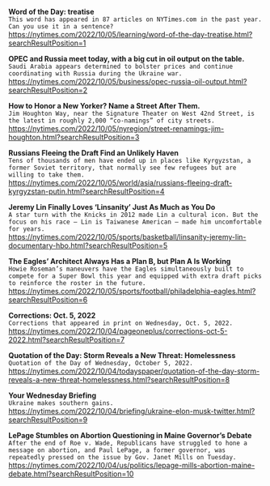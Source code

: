 **Word of the Day: treatise**\
`This word has appeared in 87 articles on NYTimes.com in the past year. Can you use it in a sentence?`\
https://nytimes.com/2022/10/05/learning/word-of-the-day-treatise.html?searchResultPosition=1

**OPEC and Russia meet today, with a big cut in oil output on the table.**\
`Saudi Arabia appears determined to bolster prices and continue coordinating with Russia during the Ukraine war.`\
https://nytimes.com/2022/10/05/business/opec-russia-oil-output.html?searchResultPosition=2

**How to Honor a New Yorker? Name a Street After Them.**\
`Jim Houghton Way, near the Signature Theater on West 42nd Street, is the latest in roughly 2,000 “co-namings” of city streets.`\
https://nytimes.com/2022/10/05/nyregion/street-renamings-jim-houghton.html?searchResultPosition=3

**Russians Fleeing the Draft Find an Unlikely Haven**\
`Tens of thousands of men have ended up in places like Kyrgyzstan, a former Soviet territory, that normally see few refugees but are willing to take them.`\
https://nytimes.com/2022/10/05/world/asia/russians-fleeing-draft-kyrgyzstan-putin.html?searchResultPosition=4

**Jeremy Lin Finally Loves ‘Linsanity’ Just As Much as You Do**\
`A star turn with the Knicks in 2012 made Lin a cultural icon. But the focus on his race — Lin is Taiwanese American — made him uncomfortable for years.`\
https://nytimes.com/2022/10/05/sports/basketball/linsanity-jeremy-lin-documentary-hbo.html?searchResultPosition=5

**The Eagles’ Architect Always Has a Plan B, but Plan A Is Working**\
`Howie Roseman’s maneuvers have the Eagles simultaneously built to compete for a Super Bowl this year and equipped with extra draft picks to reinforce the roster in the future.`\
https://nytimes.com/2022/10/05/sports/football/philadelphia-eagles.html?searchResultPosition=6

**Corrections: Oct. 5, 2022**\
`Corrections that appeared in print on Wednesday, Oct. 5, 2022.`\
https://nytimes.com/2022/10/04/pageoneplus/corrections-oct-5-2022.html?searchResultPosition=7

**Quotation of the Day: Storm Reveals a New Threat: Homelessness**\
`Quotation of the Day of Wednesday, October 5, 2022.`\
https://nytimes.com/2022/10/04/todayspaper/quotation-of-the-day-storm-reveals-a-new-threat-homelessness.html?searchResultPosition=8

**Your Wednesday Briefing**\
`Ukraine makes southern gains.`\
https://nytimes.com/2022/10/04/briefing/ukraine-elon-musk-twitter.html?searchResultPosition=9

**LePage Stumbles on Abortion Questioning in Maine Governor’s Debate**\
`After the end of Roe v. Wade, Republicans have struggled to hone a message on abortion, and Paul LePage, a former governor, was repeatedly pressed on the issue by Gov. Janet Mills on Tuesday.`\
https://nytimes.com/2022/10/04/us/politics/lepage-mills-abortion-maine-debate.html?searchResultPosition=10

